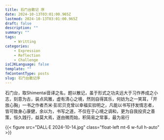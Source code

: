 ```yaml
---
title: 石门台散记 序
date: 2024-10-13T03:01:00.965Z
lastmod: 2024-10-13T03:01:00.965Z
draft: false
description: ""
summary: ""
tags:
    - Writting
categories:
    - Expression
    - Reflection
    - Challenge
isCJKLanguage: false
template: ""
fmContentType: posts
slug: 石门台散记序
---
```


石门台，取Shimentai音译之名，题以散记，虽于形式之功夫远大于习作养成之小志，刻意为古，装点风雅，虚有清心之境，然则自得其乐，何妨为之一笑耳，「开放心胸」一书之作者杰米·彭尼贝克曾以幸福实验明之，凡能以书写抒发情志者，皆可致身心康健，余以为，书写之道，不仅在于心境之调和，更为自我投资之善策，恒久践行，益莫大焉，遂由微而始，积简易之常事，最为易行

{{< figure src="DALL·E 2024-10-14.jpg" class="float-left mt-6 w-full h-auto" >}}
